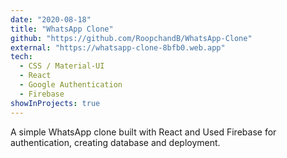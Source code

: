 ```yaml
---
date: "2020-08-18"
title: "WhatsApp Clone"
github: "https://github.com/RoopchandB/WhatsApp-Clone"
external: "https://whatsapp-clone-8bfb0.web.app"
tech:
  - CSS / Material-UI
  - React
  - Google Authentication
  - Firebase
showInProjects: true
---
```


A simple WhatsApp clone built with React and Used Firebase for authentication, creating database and deployment.
